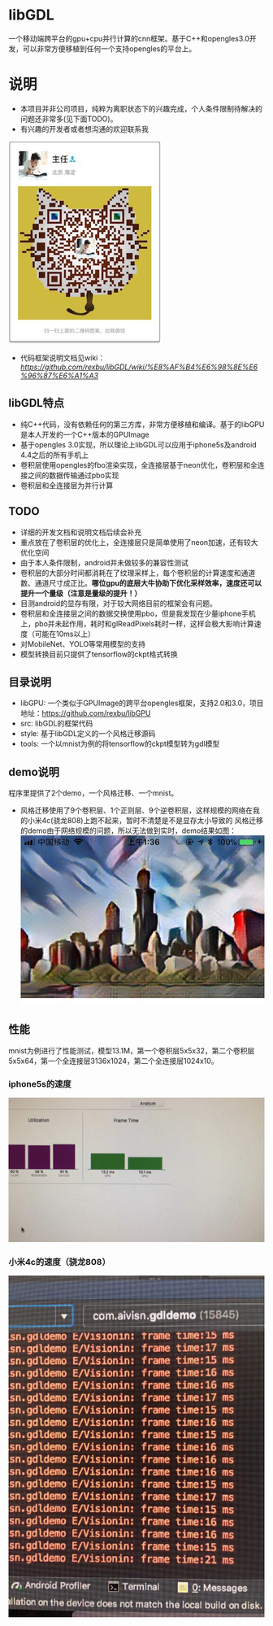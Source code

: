 # libGDL
一个移动端跨平台的gpu+cpu并行计算的cnn框架。基于C++和opengles3.0开发，可以非常方便移植到任何一个支持opengles的平台上。

# 说明
* 本项目并非公司项目，纯粹为离职状态下的兴趣完成，个人条件限制待解决的问题还非常多(见下面TODO)。
* 有兴趣的开发者或者想沟通的欢迎联系我

![微信](./image/wechat.jpeg)
* 代码框架说明文档见wiki：_https://github.com/rexbu/libGDL/wiki/%E8%AF%B4%E6%98%8E%E6%96%87%E6%A1%A3_

## libGDL特点
* 纯C++代码，没有依赖任何的第三方库，非常方便移植和编译。基于的libGPU是本人开发的一个C++版本的GPUImage
* 基于opengles 3.0实现，所以理论上libGDL可以应用于iphone5s及android 4.4之后的所有手机上
* 卷积层使用opengles的fbo渲染实现，全连接层基于neon优化，卷积层和全连接之间的数据传输通过pbo实现
* 卷积层和全连接层为并行计算

## TODO
* 详细的开发文档和说明文档后续会补充
* 重点放在了卷积层的优化上，全连接层只是简单使用了neon加速，还有较大优化空间
* 由于本人条件限制，android并未做较多的兼容性测试
* 卷积层的大部分时间都消耗在了纹理采样上，每个卷积层的计算速度和通道数、通道尺寸成正比。__哪位gpu的底层大牛协助下优化采样效率，速度还可以提升一个量级（注意是量级的提升！）__
* 目测android的显存有限，对于较大网络目前的框架会有问题。
* 卷积层和全连接层之间的数据交换使用pbo，但是我发现在少量iphone手机上，pbo并未起作用，耗时和glReadPixels耗时一样，这样会极大影响计算速度（可能在10ms以上）
* 对MobileNet、YOLO等常用模型的支持
* 模型转换目前只提供了tensorflow的ckpt格式转换

## 目录说明
* libGPU: 一个类似于GPUImage的跨平台opengles框架，支持2.0和3.0，项目地址：https://github.com/rexbu/libGPU
* src: libGDL的框架代码
* style: 基于libGDL定义的一个风格迁移源码
* tools: 一个以mnist为例的将tensorflow的ckpt模型转为gdl模型

## demo说明
程序里提供了2个demo，一个风格迁移、一个mnist。
* 风格迁移使用了9个卷积层、1个正则层、9个逆卷积层，这样规模的网络在我的小米4c(骁龙808)上跑不起来，暂时不清楚是不是显存太小导致的
风格迁移的demo由于网络规模的问题，所以无法做到实时，demo结果如图：
![风格迁移](./image/style.jpeg)

## 性能
mnist为例进行了性能测试，模型13.1M，第一个卷积层5x5x32，第二个卷积层5x5x64，第一个全连接层3136x1024，第二个全连接层1024x10。

### iphone5s的速度
![iphone速度](./image/iphone_speed.jpeg)
### 小米4c的速度（骁龙808）
![iphone速度](./image/android_speed.jpeg)
